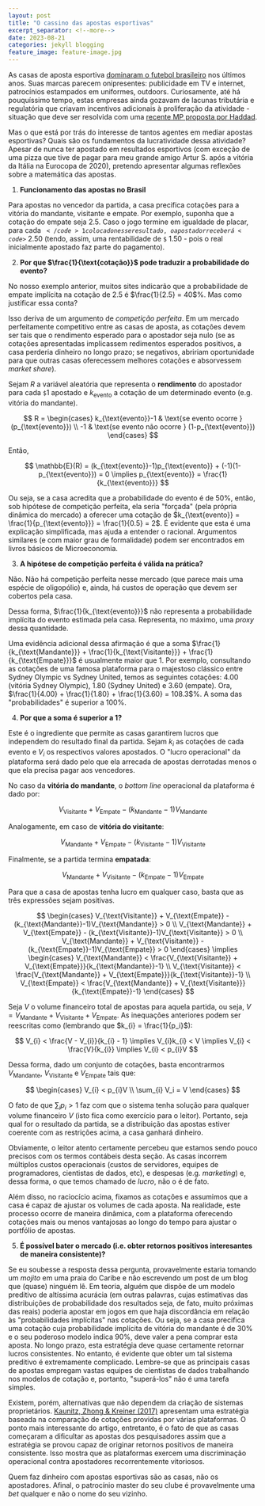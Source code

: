 ```yaml
---
layout: post
title: "O cassino das apostas esportivas"
excerpt_separator: <!--more-->
date: 2023-08-21
categories: jekyll blogging
feature_image: feature-image.jpg
---
```


As casas de aposta esportiva [dominaram o futebol brasileiro][clubes-aposta] nos últimos anos. Suas marcas parecem onipresentes: publicidade em TV e internet, patrocínios estampados em uniformes, outdoors. Curiosamente, até há pouquíssimo tempo, estas empresas ainda gozavam de lacunas tributária e regulatória que criavam incentivos adicionais à proliferação da atividade - situação que deve ser resolvida com uma [recente MP proposta por Haddad][mp].

<!--more-->

Mas o que está por trás do interesse de tantos agentes em mediar apostas esportivas? Quais são os fundamentos da lucratividade dessa atividade? Apesar de nunca ter apostado em resultados esportivos (com exceção de uma pizza que tive de pagar para meu grande amigo Artur S. após a vitória da Itália na Eurocopa de 2020), pretendo apresentar algumas reflexões sobre a matemática das apostas.

1) **Funcionamento das apostas no Brasil**

Para apostas no vencedor da partida, a casa precifica cotações para a vitória do mandante, visitante e empate. Por exemplo, suponha que a cotação do empate seja $2.5$. Caso o jogo termine em igualdade de placar, para cada <code>$</code>
1 colocado nesse resultado, o apostador receberá <code>$</code>
2.50 (tendo, assim, uma rentabilidade de <code>$</code>
1.50 - pois o real inicialmente apostado faz parte do pagamento). 

2) **Por que $\frac{1}{\text{cotação}}$ pode traduzir a probabilidade do evento?**

No nosso exemplo anterior, muitos sites indicarão que a probabilidade de empate implícita na cotação de 2.5 é $\frac{1}{2.5} 
= 40$%. Mas como justificar essa conta?

Isso deriva de um argumento de *competição perfeita*. Em um mercado perfeitamente competitivo entre as casas de aposta, as cotações devem ser tais que o rendimento esperado para o apostador seja nulo (se as cotações apresentadas implicassem redimentos esperados positivos, a casa perderia dinheiro no longo prazo; se negativos, abririam oportunidade para que outras casas oferecessem melhores cotações e absorvessem *market share*). 

Sejam $R$ a variável aleatória que representa o **rendimento** do apostador para cada <code>$</code>1 apostado e $k_{\text{evento}}$ a cotação de um determinado evento (e.g. vitória do mandante).

$$
R = \begin{cases}
k_{\text{evento}}-1 & \text{se evento ocorre } (p_{\text{evento}}) \\
-1 & \text{se evento não ocorre } (1-p_{\text{evento}})
\end{cases}
$$

Então,

$$
\mathbb{E}(R) = (k_{\text{evento}}-1)p_{\text{evento}} + (-1)(1-p_{\text{evento}}) = 0 \implies p_{\text{evento}} = \frac{1}{k_{\text{evento}}}
$$

Ou seja, se a casa acredita que a probabilidade do evento é de $50$%, então, sob hipótese de competição perfeita, ela seria "forçada" (pela própria dinâmica do mercado) a oferecer uma cotação de $k_{\text{evento}} = \frac{1}{p_{\text{evento}}} = \frac{1}{0.5} = 2$. É evidente que esta é uma explicação simplificada, mas ajuda a entender o racional. Argumentos similares (e com maior grau de formalidade) podem ser encontrados em livros básicos de Microeconomia.

3) **A hipótese de competição perfeita é válida na prática?**

Não. Não há competição perfeita nesse mercado (que parece mais uma espécie de oligopólio) e, ainda, há custos de operação que devem ser cobertos pela casa.

Dessa forma, $\frac{1}{k_{\text{evento}}}$ não representa a probabilidade implícita do evento estimada pela casa. Representa, no máximo, uma *proxy* dessa quantidade.

Uma evidência adicional dessa afirmação é que a soma $\frac{1}{k_{\text{Mandante}}} + \frac{1}{k_{\text{Visitante}}} + \frac{1}{k_{\text{Empate}}}$ é usualmente maior que $1$. Por exemplo, consultando as cotações de uma famosa plataforma para o majestoso clássico entre Sydney Olympic vs Sydney United, temos as seguintes cotações: $4.00$ (vitória Sydney Olympic), $1.80$ (Sydney United) e $3.60$ (empate). Ora, $\frac{1}{4.00} + \frac{1}{1.80} + \frac{1}{3.60} = 108.3$%. A soma das "probabilidades" é superior a $100$%.

4) **Por que a soma é superior a 1?**

Este é o ingrediente que permite as casas garantirem lucros que independem do resultado final da partida. Sejam $k_{i}$ as cotações de cada evento e $V_{i}$ os respectivos valores apostados. O "lucro operacional" da plataforma será dado pelo que ela arrecada de apostas derrotadas menos o que ela precisa pagar aos vencedores.

No caso da **vitória do mandante**, o *bottom line* operacional da plataforma é dado por:

$$
V_{\text{Visitante}} + V_{\text{Empate}} - (k_{\text{Mandante}}-1)V_{\text{Mandante}}
$$

Analogamente, em caso de **vitória do visitante**:

$$
V_{\text{Mandante}} + V_{\text{Empate}} - (k_{\text{Visitante}}-1)V_{\text{Visitante}}
$$

Finalmente, se a partida termina **empatada**:

$$
V_{\text{Mandante}} + V_{\text{Visitante}} - (k_{\text{Empate}}-1)V_{\text{Empate}}
$$

Para que a casa de apostas tenha lucro em qualquer caso, basta que as três expressões sejam positivas.

$$
\begin{cases}
V_{\text{Visitante}} + V_{\text{Empate}} - (k_{\text{Mandante}}-1)V_{\text{Mandante}} > 0  \\
V_{\text{Mandante}} + V_{\text{Empate}} - (k_{\text{Visitante}}-1)V_{\text{Visitante}} > 0 \\
V_{\text{Mandante}} + V_{\text{Visitante}} - (k_{\text{Empate}}-1)V_{\text{Empate}} > 0
\end{cases}
\implies 
\begin{cases}
V_{\text{Mandante}} < \frac{V_{\text{Visitante}} + V_{\text{Empate}}}{k_{\text{Mandante}}-1}  \\
V_{\text{Visitante}} < \frac{V_{\text{Mandante}} + V_{\text{Empate}}}{k_{\text{Visitante}}-1} \\
V_{\text{Empate}} < \frac{V_{\text{Mandante}} + V_{\text{Visitante}}}{k_{\text{Empate}}-1}
\end{cases}
$$

Seja $V$ o volume financeiro total de apostas para aquela partida, ou seja, $V = V_{\text{Mandante}} + V_{\text{Visitante}} + V_{\text{Empate}}$. As inequações anteriores podem ser reescritas como (lembrando que $k_{i} = \frac{1}{p_i}$):

$$
V_{i} < \frac{V - V_{i}}{k_{i} - 1} \implies V_{i}k_{i} < V \implies V_{i} < \frac{V}{k_{i}} \implies V_{i} < p_{i}V
$$

Dessa forma, dado um conjunto de cotações, basta encontrarmos $V_{\text{Mandante}}$, $V_{\text{Visitante}}$ e $V_{\text{Empate}}$ tais que:

$$
\begin{cases}
V_{i} < p_{i}V \\
\sum_{i} V_i = V
\end{cases}
$$

O fato de que $\sum_{i} p_i > 1$ faz com que o sistema tenha solução para qualquer volume financeiro $V$ (isto fica como exercício para o leitor). Portanto, seja qual for o resultado da partida, se a distribuição das apostas estiver coerente com as restrições acima, a casa ganhará dinheiro.

Obviamente, o leitor atento certamente percebeu que estamos sendo pouco precisos com os termos contábeis desta seção. As casas incorrem múltiplos custos operacionais (custos de servidores, equipes de programadores, cientistas de dados, etc), e despesas (e.g. *marketing*) e, dessa forma, o que temos chamado de *lucro*, não o é de fato.

Além disso, no raciocício acima, fixamos as cotações e assumimos que a casa é capaz de ajustar os volumes de cada aposta. Na realidade, este processo ocorre de maneira dinâmica, com a plataforma oferecendo cotações mais ou menos vantajosas ao longo do tempo para ajustar o portfólio de apostas.
   
5) **É possível bater o mercado (i.e. obter retornos positivos interesantes de maneira consistente)?**

Se eu soubesse a resposta dessa pergunta, provavelmente estaria tomando um *mojito* em uma praia do Caribe e não escrevendo um post de um blog que (quase) ninguém lê. Em teoria, alguém que dispõe de um modelo preditivo de altíssima acurácia (em outras palavras, cujas estimativas das distribuições de probabilidade dos resultados seja, de fato, muito próximas das reais) poderia apostar em jogos em que haja discordância em relação às "probabilidades implícitas" nas cotações. Ou seja, se a casa precifica uma cotação cuja probabilidade implícita de vitória do mandante é de 30% e o seu poderoso modelo indica 90%, deve valer a pena comprar esta aposta. No longo prazo, esta estratégia deve quase certamente retornar lucros consistentes. No entanto, é evidente que obter um tal sistema preditivo é extremamente complicado. Lembre-se que as principais casas de apostas empregam vastas equipes de cientistas de dados trabalhando nos modelos de cotação e, portanto, "superá-los" não é uma tarefa simples.

Existem, porém, alternativas que não dependem da criação de sistemas proprietários. [Kaunitz, Zhong & Kreiner (2017)][paper] apresentam uma estratégia baseada na comparação de cotações providas por várias plataformas. O ponto mais interessante do artigo, entretanto, é o fato de que as casas começaram a dificultar as apostas dos pesquisadores assim que a estratégia se provou capaz de originar retornos positivos de maneira consistente. Isso mostra que as plataformas exercem uma discriminação operacional contra apostadores recorrentemente vitoriosos.

Quem faz dinheiro com apostas esportivas são as casas, não os apostadores. Afinal, o patrocínio master do seu clube é provavelmente uma *bet* qualquer e não o nome do seu vizinho.


[clubes-aposta]: https://www.uol.com.br/esporte/futebol/ultimas-noticias/2023/03/31/patrocinios-de-sites-de-apostas-a-clubes-da-serie-a-batem-r-330-mi-por-ano.htm
[mp]: https://g1.globo.com/politica/noticia/2023/07/25/mp-das-apostas.ghtml
[paper]: https://arxiv.org/abs/1710.02824
